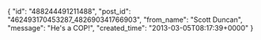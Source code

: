  {
   "id": "488244491211488",
   "post_id": "462493170453287_482690341766903",
   "from_name": "Scott Duncan",
   "message": "He's a COP!",
   "created_time": "2013-03-05T08:17:39+0000"
 }
